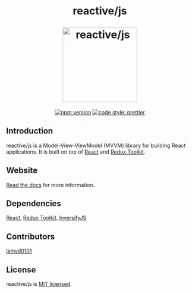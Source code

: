 <h1 align="center">
  <p align="center">reactive/js</p>
  <a href="https://reactive-js.vercel.app">
    <img src="https://reactive-js.vercel.app/img/logo.svg" alt="reactive/js" width="200" height="200">
  </a>
</h1>

<p align="center">
  <a href="https://www.npmjs.com/package/@lamvd0101/reactive-js"><img src="https://img.shields.io/npm/v/@lamvd0101/reactive-js.svg?style=flat" alt="npm version"></a>
  <a href= "https://github.com/prettier/prettier"><img alt="code style: prettier" src="https://img.shields.io/badge/code_style-prettier-ff69b4.svg"></a>
</p>

## Introduction

reactive/js is a Model-View-ViewModel (MVVM) library for building React applications. It is built on top of [React](https://reactjs.org) and [Redux Toolkit](https://redux-toolkit.js.org).

## Website

[Read the docs](https://reactive-js.vercel.app) for more information.

## Dependencies

[React](https://reactjs.org),
[Redux Toolkit](https://redux-toolkit.js.org),
[InversifyJS](https://inversify.io)

## Contributors

[lamvd0101](https://github.com/lamvd0101)

## License

reactive/js is [MIT licensed](./LICENSE).
